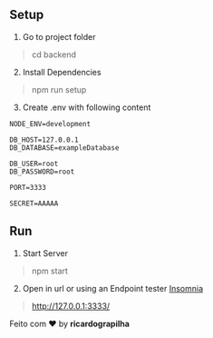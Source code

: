 ## Setup

1. Go to project folder

> cd backend

2. Install Dependencies

> npm run setup

3. Create .env with following content

```
NODE_ENV=development

DB_HOST=127.0.0.1
DB_DATABASE=exampleDatabase

DB_USER=root
DB_PASSWORD=root

PORT=3333

SECRET=AAAAA
```

## Run

1. Start Server

> npm start

2. Open in url or using an Endpoint tester [Insomnia](https://insomnia.rest/)

> http://127.0.0.1:3333/

Feito com ❤️ by **ricardograpilha**